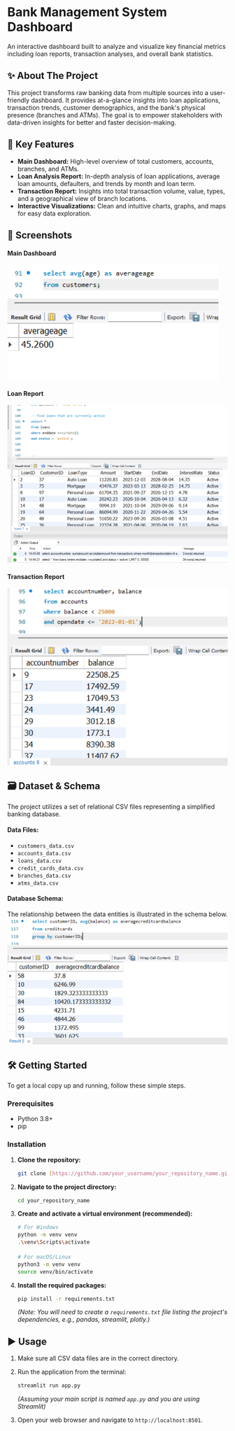 # Bank Management System Dashboard

An interactive dashboard built to analyze and visualize key financial metrics including loan reports, transaction analyses, and overall bank statistics.

## ✨ About The Project

This project transforms raw banking data from multiple sources into a user-friendly dashboard. It provides at-a-glance insights into loan applications, transaction trends, customer demographics, and the bank's physical presence (branches and ATMs). The goal is to empower stakeholders with data-driven insights for better and faster decision-making.

## 🚀 Key Features

- **Main Dashboard:** High-level overview of total customers, accounts, branches, and ATMs.
- **Loan Analysis Report:** In-depth analysis of loan applications, average loan amounts, defaulters, and trends by month and loan term.
- **Transaction Report:** Insights into total transaction volume, value, types, and a geographical view of branch locations.
- **Interactive Visualizations:** Clean and intuitive charts, graphs, and maps for easy data exploration.

## 📸 Screenshots

#### Main Dashboard
![Main Dashboard](Screenshot%202025-07-18%20144511.png)

#### Loan Report
![Loan Report](Screenshot%202025-07-18%20144432.png)

#### Transaction Report
![Transaction Report](Screenshot%202025-07-18%20144450.png)

## 🗃️ Dataset & Schema

The project utilizes a set of relational CSV files representing a simplified banking database.

#### Data Files:
- `customers_data.csv`
- `accounts_data.csv`
- `loans_data.csv`
- `credit_cards_data.csv`
- `branches_data.csv`
- `atms_data.csv`

#### Database Schema:
The relationship between the data entities is illustrated in the schema below.
![Database Schema](Screenshot%202025-07-18%20144345.png)


## 🛠️ Getting Started

To get a local copy up and running, follow these simple steps.

### Prerequisites

- Python 3.8+
- pip

### Installation

1.  **Clone the repository:**
    ```sh
    git clone [https://github.com/your_username/your_repository_name.git](https://github.com/your_username/your_repository_name.git)
    ```
2.  **Navigate to the project directory:**
    ```sh
    cd your_repository_name
    ```
3.  **Create and activate a virtual environment (recommended):**
    ```sh
    # For Windows
    python -m venv venv
    .\venv\Scripts\activate

    # For macOS/Linux
    python3 -m venv venv
    source venv/bin/activate
    ```
4.  **Install the required packages:**
    ```sh
    pip install -r requirements.txt
    ```
    *(Note: You will need to create a `requirements.txt` file listing the project's dependencies, e.g., pandas, streamlit, plotly.)*

## ▶️ Usage

1.  Make sure all CSV data files are in the correct directory.
2.  Run the application from the terminal:

    ```sh
    streamlit run app.py
    ```
    *(Assuming your main script is named `app.py` and you are using Streamlit)*

3.  Open your web browser and navigate to `http://localhost:8501`.
